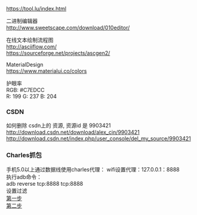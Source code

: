 https://tool.lu/index.html  

二进制编辑器  
http://www.sweetscape.com/download/010editor/  

在线文本绘制流程图  
http://asciiflow.com/  
https://sourceforge.net/projects/ascgen2/  

MaterialDesign  
https://www.materialui.co/colors  

护眼率  
RGB: #C7EDCC  
R: 199  G: 237  B: 204    

### CSDN  
如何删除 csdn上的 资源, 资源id 是 9903421  
http://download.csdn.net/download/alex_cin/9903421  
http://download.csdn.net/index.php/user_console/del_my_source/9903421    

### Charles抓包  
手机5.0以上通过数据线使用charles代理：
wifi设置代理：127.0.0.1：8888  
执行adb命令：  
adb reverse tcp:8888 tcp:8888  
设置过滤  
[第一步](ImageFiles/charles_001.png)   
[第二步](ImageFiles/charles_002.png)   


